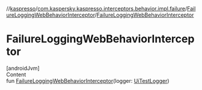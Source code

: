 //[kaspresso](../../index.md)/[com.kaspersky.kaspresso.interceptors.behavior.impl.failure](../index.md)/[FailureLoggingWebBehaviorInterceptor](index.md)/[FailureLoggingWebBehaviorInterceptor](-failure-logging-web-behavior-interceptor.md)



# FailureLoggingWebBehaviorInterceptor  
[androidJvm]  
Content  
fun [FailureLoggingWebBehaviorInterceptor](-failure-logging-web-behavior-interceptor.md)(logger: [UiTestLogger](../../com.kaspersky.kaspresso.logger/-ui-test-logger/index.md))  



